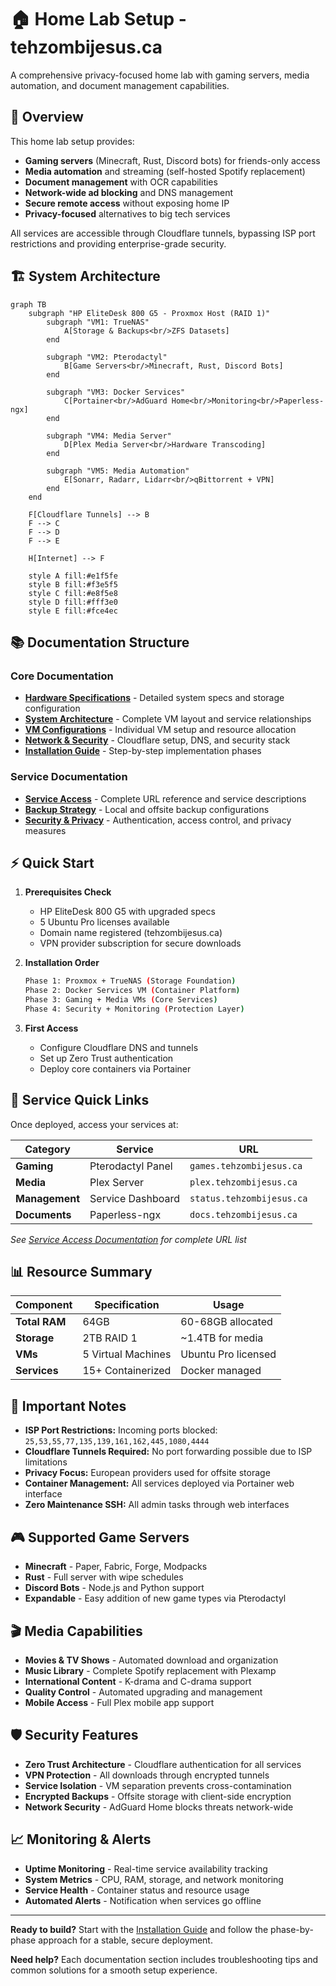 # 🏠 Home Lab Setup - tehzombijesus.ca

A comprehensive privacy-focused home lab with gaming servers, media automation, and document management capabilities.

## 🎯 Overview

This home lab setup provides:
- **Gaming servers** (Minecraft, Rust, Discord bots) for friends-only access
- **Media automation** and streaming (self-hosted Spotify replacement)
- **Document management** with OCR capabilities
- **Network-wide ad blocking** and DNS management
- **Secure remote access** without exposing home IP
- **Privacy-focused** alternatives to big tech services

All services are accessible through Cloudflare tunnels, bypassing ISP port restrictions and providing enterprise-grade security.

## 🏗️ System Architecture

```mermaid
graph TB
    subgraph "HP EliteDesk 800 G5 - Proxmox Host (RAID 1)"
        subgraph "VM1: TrueNAS"
            A[Storage & Backups<br/>ZFS Datasets]
        end
        
        subgraph "VM2: Pterodactyl"
            B[Game Servers<br/>Minecraft, Rust, Discord Bots]
        end
        
        subgraph "VM3: Docker Services"
            C[Portainer<br/>AdGuard Home<br/>Monitoring<br/>Paperless-ngx]
        end
        
        subgraph "VM4: Media Server"
            D[Plex Media Server<br/>Hardware Transcoding]
        end
        
        subgraph "VM5: Media Automation"
            E[Sonarr, Radarr, Lidarr<br/>qBittorrent + VPN]
        end
    end
    
    F[Cloudflare Tunnels] --> B
    F --> C
    F --> D
    F --> E
    
    H[Internet] --> F
    
    style A fill:#e1f5fe
    style B fill:#f3e5f5
    style C fill:#e8f5e8
    style D fill:#fff3e0
    style E fill:#fce4ec
```

## 📚 Documentation Structure

### Core Documentation
- **[Hardware Specifications](docs/hardware.md)** - Detailed system specs and storage configuration
- **[System Architecture](docs/architecture.md)** - Complete VM layout and service relationships
- **[VM Configurations](docs/vm-configs.md)** - Individual VM setup and resource allocation
- **[Network & Security](docs/networking.md)** - Cloudflare setup, DNS, and security stack
- **[Installation Guide](docs/installation.md)** - Step-by-step implementation phases

### Service Documentation
- **[Service Access](docs/services.md)** - Complete URL reference and service descriptions
- **[Backup Strategy](docs/backup.md)** - Local and offsite backup configurations
- **[Security & Privacy](docs/security.md)** - Authentication, access control, and privacy measures

## ⚡ Quick Start

1. **Prerequisites Check**
   - HP EliteDesk 800 G5 with upgraded specs
   - 5 Ubuntu Pro licenses available
   - Domain name registered (tehzombijesus.ca)
   - VPN provider subscription for secure downloads

2. **Installation Order**
   ```bash
   Phase 1: Proxmox + TrueNAS (Storage Foundation)
   Phase 2: Docker Services VM (Container Platform)
   Phase 3: Gaming + Media VMs (Core Services)  
   Phase 4: Security + Monitoring (Protection Layer)
   ```

3. **First Access**
   - Configure Cloudflare DNS and tunnels
   - Set up Zero Trust authentication
   - Deploy core containers via Portainer

## 🔗 Service Quick Links

Once deployed, access your services at:

| Category | Service | URL |
|----------|---------|-----|
| **Gaming** | Pterodactyl Panel | `games.tehzombijesus.ca` |
| **Media** | Plex Server | `plex.tehzombijesus.ca` |
| **Management** | Service Dashboard | `status.tehzombijesus.ca` |
| **Documents** | Paperless-ngx | `docs.tehzombijesus.ca` |

*See [Service Access Documentation](docs/services.md) for complete URL list*

## 📊 Resource Summary

| Component | Specification | Usage |
|-----------|---------------|-------|
| **Total RAM** | 64GB | 60-68GB allocated |
| **Storage** | 2TB RAID 1 | ~1.4TB for media |
| **VMs** | 5 Virtual Machines | Ubuntu Pro licensed |
| **Services** | 15+ Containerized | Docker managed |

## 🚨 Important Notes

- **ISP Port Restrictions:** Incoming ports blocked: `25,53,55,77,135,139,161,162,445,1080,4444`
- **Cloudflare Tunnels Required:** No port forwarding possible due to ISP limitations
- **Privacy Focus:** European providers used for offsite storage
- **Container Management:** All services deployed via Portainer web interface
- **Zero Maintenance SSH:** All admin tasks through web interfaces

## 🎮 Supported Game Servers

- **Minecraft** - Paper, Fabric, Forge, Modpacks
- **Rust** - Full server with wipe schedules  
- **Discord Bots** - Node.js and Python support
- **Expandable** - Easy addition of new game types via Pterodactyl

## 🎬 Media Capabilities

- **Movies & TV Shows** - Automated download and organization
- **Music Library** - Complete Spotify replacement with Plexamp
- **International Content** - K-drama and C-drama support
- **Quality Control** - Automated upgrading and management
- **Mobile Access** - Full Plex mobile app support

## 🛡️ Security Features

- **Zero Trust Architecture** - Cloudflare authentication for all services
- **VPN Protection** - All downloads through encrypted tunnels
- **Service Isolation** - VM separation prevents cross-contamination
- **Encrypted Backups** - Offsite storage with client-side encryption
- **Network Security** - AdGuard Home blocks threats network-wide

## 📈 Monitoring & Alerts

- **Uptime Monitoring** - Real-time service availability tracking
- **System Metrics** - CPU, RAM, storage, and network monitoring
- **Service Health** - Container status and resource usage
- **Automated Alerts** - Notification when services go offline

---

**Ready to build?** Start with the [Installation Guide](docs/installation.md) and follow the phase-by-phase approach for a stable, secure deployment.

**Need help?** Each documentation section includes troubleshooting tips and common solutions for a smooth setup experience.

